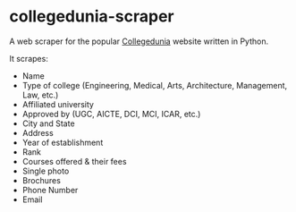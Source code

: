 # collegedunia-scraper
A web scraper for the popular [Collegedunia](https://collegedunia.com/) website written in Python.

It scrapes:
- Name
- Type of college (Engineering, Medical, Arts, Architecture, Management, Law, etc.)
- Affiliated university
- Approved by (UGC, AICTE, DCI, MCI, ICAR, etc.)
- City and State
- Address
- Year of establishment
- Rank
- Courses offered & their fees
- Single photo
- Brochures
- Phone Number
- Email
